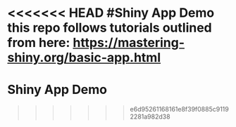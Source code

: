<<<<<<< HEAD
#Shiny App Demo
this repo follows tutorials outlined from here: https://mastering-shiny.org/basic-app.html
=======
# Shiny App Demo
>>>>>>> e6d95261168161e8f39f0885c91192281a982d38
